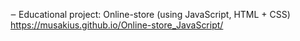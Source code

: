 
‒ Educational project: Online-store (using JavaScript, HTML + CSS)
https://musakius.github.io/Online-store_JavaScript/
